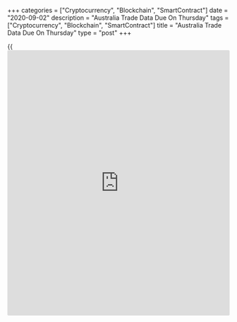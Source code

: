 +++
categories = ["Cryptocurrency", "Blockchain", "SmartContract"]
date = "2020-09-02"
description = "Australia Trade Data Due On Thursday"
tags = ["Cryptocurrency", "Blockchain", "SmartContract"]
title = "Australia Trade Data Due On Thursday"
type = "post"
+++

{{<iframe id="large-banner" src="https://www.bounty.group/#slide=11.0" width="100%" height="600" scrolling="no" style="border: 0px solid rgb(216, 221, 230); border-radius: 3px;">}}

Australis will on Thursday release July numbers for imports, exports and
trade balance, highlighting a modest day for Asia-Pacific economic
activity.

The trade balance is expected to show a surplus of A$4.85 billion, down
from A$8.202 billion in June. Imports were up 1.0 percent on month in
June while exports rose 3.0 percent.

Australia also will see August results for the Performance of
Construction Index from AiG; in July, the index score was 42.7.

China will see August results for the services and composite PMIs from
Caixin; in July, their scores were 54.1 and 54.5, respectively.

Thailand will see August results for its consumer confidence index; in
July, the index score was 50.1.

Japan will see final August figures for the services and composite
indexes from Jibun Bank; the previous scores were 45.4 and 44.9,
respectively.

Hong Kong and Singapore will see August results for the private sector
PMIs from HIS Markit; in July, their scores were 44.5 and 45.6,
respectively.

For comments and feedback [contact](https://www.playgroundfx.com/contact/): editorial@rtt[news](https://www.letsplayfx.com/blog/forex-news-website/).com

[Economic News][1]

 **What parts of the world are seeing the best (and worst) economic
performances lately? Click[here][2] to check out our [Econ Scorecard][2]
and find out! See up-to-the-moment [ranking](https://www.playgroundfx.com/blog/crypto-exchange-ranking/)s for the best and worst
performers in [GDP][3], [unemployment rate][4], [inflation][5] and much
more.**

   1. www.rtt[news](https://www.letsplayfx.com/blog/forex-news-website/).com/Content/EconomicNews.aspx
   2. www.rtt[news](https://www.letsplayfx.com/blog/forex-news-website/).com/economic-scorecard/world-rank/unemployment-rate/highest-performance.aspx
   3. www.rtt[news](https://www.letsplayfx.com/blog/forex-news-website/).com/economic-scorecard/world-rank/GDP/highest-performance.aspx
   4. www.rtt[news](https://www.letsplayfx.com/blog/forex-news-website/).com/economic-scorecard/world-rank/unemployment-rate/lowest-performance.aspx
   5. www.rtt[news](https://www.letsplayfx.com/blog/forex-news-website/).com/economic-scorecard/world-rank/CPI/highest-performance.aspx